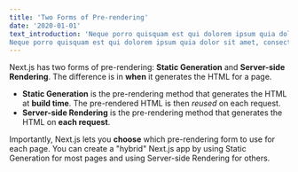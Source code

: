 ```yaml
---
title: 'Two Forms of Pre-rendering'
date: '2020-01-01'
text_introduction: 'Neque porro quisquam est qui dolorem ipsum quia dolor sit amet, consectetur, adipisci velit..
Neque porro quisquam est qui dolorem ipsum quia dolor sit amet, consectetur, adipisci velit..'
---
```


Next.js has two forms of pre-rendering: **Static Generation** and **Server-side Rendering**. The difference is in **when** it generates the HTML for a page.

- **Static Generation** is the pre-rendering method that generates the HTML at **build time**. The pre-rendered HTML is then _reused_ on each request.
- **Server-side Rendering** is the pre-rendering method that generates the HTML on **each request**.

Importantly, Next.js lets you **choose** which pre-rendering form to use for each page. You can create a "hybrid" Next.js app by using Static Generation for most pages and using Server-side Rendering for others.